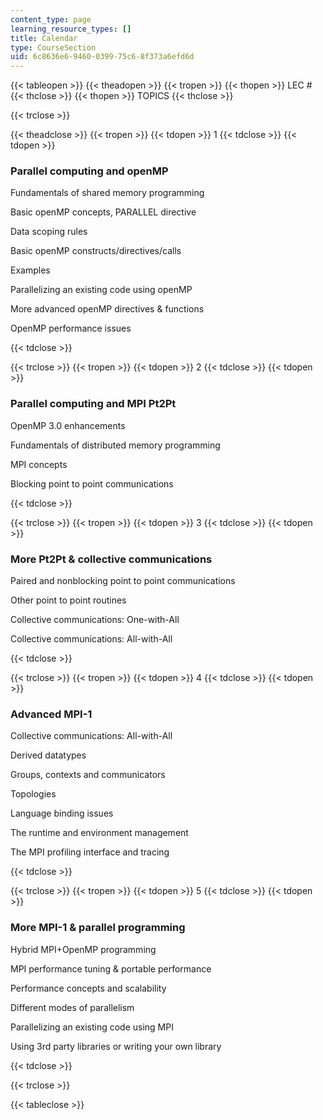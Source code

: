 ```yaml
---
content_type: page
learning_resource_types: []
title: Calendar
type: CourseSection
uid: 6c8636e6-9460-0399-75c6-8f373a6efd6d
---
```


{{< tableopen >}}
{{< theadopen >}}
{{< tropen >}}
{{< thopen >}}
LEC #
{{< thclose >}}
{{< thopen >}}
TOPICS
{{< thclose >}}

{{< trclose >}}

{{< theadclose >}}
{{< tropen >}}
{{< tdopen >}}
1
{{< tdclose >}}
{{< tdopen >}}


### Parallel computing and openMP

Fundamentals of shared memory programming

Basic openMP concepts, PARALLEL directive

Data scoping rules

Basic openMP constructs/directives/calls

Examples

Parallelizing an existing code using openMP

More advanced openMP directives & functions

OpenMP performance issues


{{< tdclose >}}

{{< trclose >}}
{{< tropen >}}
{{< tdopen >}}
2
{{< tdclose >}}
{{< tdopen >}}


### Parallel computing and MPI Pt2Pt

OpenMP 3.0 enhancements

Fundamentals of distributed memory programming

MPI concepts

Blocking point to point communications


{{< tdclose >}}

{{< trclose >}}
{{< tropen >}}
{{< tdopen >}}
3
{{< tdclose >}}
{{< tdopen >}}


### More Pt2Pt & collective communications

Paired and nonblocking point to point communications

Other point to point routines

Collective communications: One-with-All

Collective communications: All-with-All


{{< tdclose >}}

{{< trclose >}}
{{< tropen >}}
{{< tdopen >}}
4
{{< tdclose >}}
{{< tdopen >}}


### Advanced MPI-1

Collective communications: All-with-All

Derived datatypes

Groups, contexts and communicators

Topologies

Language binding issues

The runtime and environment management

The MPI profiling interface and tracing


{{< tdclose >}}

{{< trclose >}}
{{< tropen >}}
{{< tdopen >}}
5
{{< tdclose >}}
{{< tdopen >}}


### More MPI-1 & parallel programming

Hybrid MPI+OpenMP programming

MPI performance tuning & portable performance

Performance concepts and scalability

Different modes of parallelism

Parallelizing an existing code using MPI

Using 3rd party libraries or writing your own library


{{< tdclose >}}

{{< trclose >}}

{{< tableclose >}}